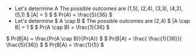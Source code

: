 <ul>
<li> Let's determine A 
The possible outcomes are (1,5), (2,4), (3,3), (4,2), (5,1) 
$ |A| = 5 $ 
$ Pr(A) = \frac{5}{36} $
	<li> Let's determine $ A \cap B $ 
	      The possible outcomes are (2,4) 
	      $ |A \cap B| = 1 $ 
	      $ Pr(A \cap B) = \frac{1}{36} $
</ul>
$ Pr(B|A) = \frac{Pr(A \cap B)}{Pr(A)} $ 
$ Pr(B|A) = \frac{ \frac{1}{36}}{ \frac{5}{36}} $ 
$ Pr(B|A) = \frac{1}{5} $
